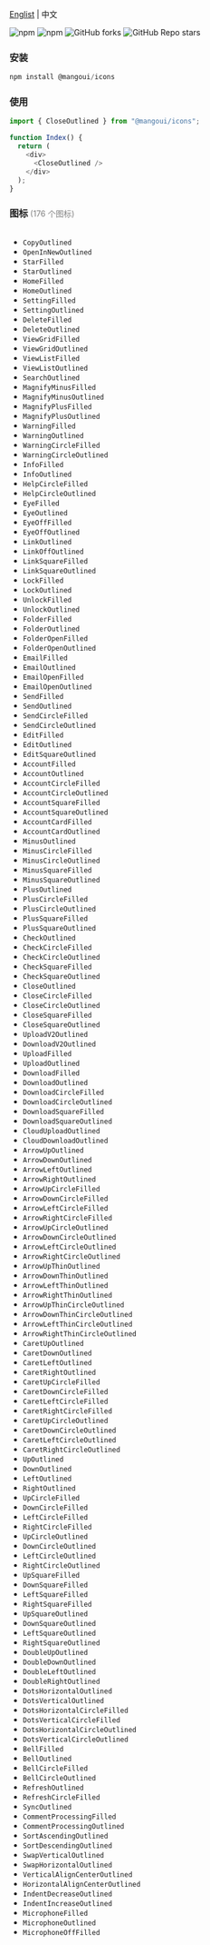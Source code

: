 <a href="https://github.com/chutaozh/mangoui-icons/tree/master#readme" target="_blank">Englist</a> | 中文

<p>
<img alt="npm" src="https://img.shields.io/npm/v/@mangoui/icons?logo=npm&color=%234ac41c">
<img alt="npm" src="https://img.shields.io/npm/dm/@mangoui/icons?logo=npm&color=%234ac41c">
<img alt="GitHub forks" src="https://img.shields.io/github/forks/chutaozh/mangoui-icons">
<img alt="GitHub Repo stars" src="https://img.shields.io/github/stars/chutaozh/mangoui-icons">
</p>

### 安装

```js
npm install @mangoui/icons
```

### 使用

```js
import { CloseOutlined } from "@mangoui/icons";

function Index() {
  return (
    <div>
      <CloseOutlined />
    </div>
  );
}
```

### 图标 <span style="font-size:14px; font-weight:400; color:#808080">(176 个图标)</span>

<img src="https://github.com/chutaozh/mangoui-icons/blob/master/public/screenshot.png" alt="" />

- `CopyOutlined`
- `OpenInNewOutlined`
- `StarFilled`
- `StarOutlined`
- `HomeFilled`
- `HomeOutlined`
- `SettingFilled`
- `SettingOutlined`
- `DeleteFilled`
- `DeleteOutlined`
- `ViewGridFilled`
- `ViewGridOutlined`
- `ViewListFilled`
- `ViewListOutlined`
- `SearchOutlined`
- `MagnifyMinusFilled`
- `MagnifyMinusOutlined`
- `MagnifyPlusFilled`
- `MagnifyPlusOutlined`
- `WarningFilled`
- `WarningOutlined`
- `WarningCircleFilled`
- `WarningCircleOutlined`
- `InfoFilled`
- `InfoOutlined`
- `HelpCircleFilled`
- `HelpCircleOutlined`
- `EyeFilled`
- `EyeOutlined`
- `EyeOffFilled`
- `EyeOffOutlined`
- `LinkOutlined`
- `LinkOffOutlined`
- `LinkSquareFilled`
- `LinkSquareOutlined`
- `LockFilled`
- `LockOutlined`
- `UnlockFilled`
- `UnlockOutlined`
- `FolderFilled`
- `FolderOutlined`
- `FolderOpenFilled`
- `FolderOpenOutlined`
- `EmailFilled`
- `EmailOutlined`
- `EmailOpenFilled`
- `EmailOpenOutlined`
- `SendFilled`
- `SendOutlined`
- `SendCircleFilled`
- `SendCircleOutlined`
- `EditFilled`
- `EditOutlined`
- `EditSquareOutlined`
- `AccountFilled`
- `AccountOutlined`
- `AccountCircleFilled`
- `AccountCircleOutlined`
- `AccountSquareFilled`
- `AccountSquareOutlined`
- `AccountCardFilled`
- `AccountCardOutlined`
- `MinusOutlined`
- `MinusCircleFilled`
- `MinusCircleOutlined`
- `MinusSquareFilled`
- `MinusSquareOutlined`
- `PlusOutlined`
- `PlusCircleFilled`
- `PlusCircleOutlined`
- `PlusSquareFilled`
- `PlusSquareOutlined`
- `CheckOutlined`
- `CheckCircleFilled`
- `CheckCircleOutlined`
- `CheckSquareFilled`
- `CheckSquareOutlined`
- `CloseOutlined`
- `CloseCircleFilled`
- `CloseCircleOutlined`
- `CloseSquareFilled`
- `CloseSquareOutlined`
- `UploadV2Outlined`
- `DownloadV2Outlined`
- `UploadFilled`
- `UploadOutlined`
- `DownloadFilled`
- `DownloadOutlined`
- `DownloadCircleFilled`
- `DownloadCircleOutlined`
- `DownloadSquareFilled`
- `DownloadSquareOutlined`
- `CloudUploadOutlined`
- `CloudDownloadOutlined`
- `ArrowUpOutlined`
- `ArrowDownOutlined`
- `ArrowLeftOutlined`
- `ArrowRightOutlined`
- `ArrowUpCircleFilled`
- `ArrowDownCircleFilled`
- `ArrowLeftCircleFilled`
- `ArrowRightCircleFilled`
- `ArrowUpCircleOutlined`
- `ArrowDownCircleOutlined`
- `ArrowLeftCircleOutlined`
- `ArrowRightCircleOutlined`
- `ArrowUpThinOutlined`
- `ArrowDownThinOutlined`
- `ArrowLeftThinOutlined`
- `ArrowRightThinOutlined`
- `ArrowUpThinCircleOutlined`
- `ArrowDownThinCircleOutlined`
- `ArrowLeftThinCircleOutlined`
- `ArrowRightThinCircleOutlined`
- `CaretUpOutlined`
- `CaretDownOutlined`
- `CaretLeftOutlined`
- `CaretRightOutlined`
- `CaretUpCircleFilled`
- `CaretDownCircleFilled`
- `CaretLeftCircleFilled`
- `CaretRightCircleFilled`
- `CaretUpCircleOutlined`
- `CaretDownCircleOutlined`
- `CaretLeftCircleOutlined`
- `CaretRightCircleOutlined`
- `UpOutlined`
- `DownOutlined`
- `LeftOutlined`
- `RightOutlined`
- `UpCircleFilled`
- `DownCircleFilled`
- `LeftCircleFilled`
- `RightCircleFilled`
- `UpCircleOutlined`
- `DownCircleOutlined`
- `LeftCircleOutlined`
- `RightCircleOutlined`
- `UpSquareFilled`
- `DownSquareFilled`
- `LeftSquareFilled`
- `RightSquareFilled`
- `UpSquareOutlined`
- `DownSquareOutlined`
- `LeftSquareOutlined`
- `RightSquareOutlined`
- `DoubleUpOutlined`
- `DoubleDownOutlined`
- `DoubleLeftOutlined`
- `DoubleRightOutlined`
- `DotsHorizontalOutlined`
- `DotsVerticalOutlined`
- `DotsHorizontalCircleFilled`
- `DotsVerticalCircleFilled`
- `DotsHorizontalCircleOutlined`
- `DotsVerticalCircleOutlined`
- `BellFilled`
- `BellOutlined`
- `BellCircleFilled`
- `BellCircleOutlined`
- `RefreshOutlined`
- `RefreshCircleFilled`
- `SyncOutlined`
- `CommentProcessingFilled`
- `CommentProcessingOutlined`
- `SortAscendingOutlined`
- `SortDescendingOutlined`
- `SwapVerticalOutlined`
- `SwapHorizontalOutlined`
- `VerticalAlignCenterOutlined`
- `HorizontalAlignCenterOutlined`
- `IndentDecreaseOutlined`
- `IndentIncreaseOutlined`
- `MicrophoneFilled`
- `MicrophoneOutlined`
- `MicrophoneOffFilled`
